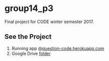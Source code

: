 # group14_p3
Final project for CODE winter semester 2017.

## See the Project
1. Running app @[question-code.herokuapp.com](question-code.herokuapp.com)
2. Google Drive [folder](https://drive.google.com/open?id=1GROjQzyfOR4_BPVV-lT3ifzxJ9aIEPIH)
